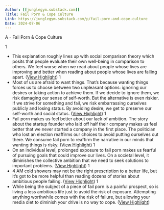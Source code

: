 ```yaml
---
Author: [[junglegym.substack.com]]
Title: Fail Porn & Cope Culture
Link: https://junglegym.substack.com/p/fail-porn-and-cope-culture
Date: 2024-07-06
---
```

A - Fail Porn & Cope Culture

1
- This explanation roughly lines up with social comparison theory which posits that people evaluate their own well-being in comparison to others. We feel worse when we read about people whose lives are improving and better when reading about people whose lives are falling apart. ([View Highlight](https://instapaper.com/read/1515449158/19866813))
1
- Most of us are afraid to want things.
  That’s because wanting things forces us to choose between two unpleasant options: ignoring our desires or taking action to achieve them. If we decide to ignore them, we risk damaging our sense of self-worth. But the alternative is even riskier. If we strive for something and fail, we risk embarrassing ourselves publicly and losing status. By avoiding desire, we get to preserve our self-worth and social status. ([View Highlight](https://instapaper.com/read/1515449158/19866865))
1
- Fail porn makes us feel better about our lack of ambition. The story about the startup founder who laid off half their company makes us feel better that we never started a company in the first place. The politician who lost an election reaffirms our choices to avoid putting ourselves out there. We consume fail porn to reaffirm the narrative in our minds that wanting things is risky. ([View Highlight](https://instapaper.com/read/1515449158/19866866))
1
- On an individual level, prolonged exposure to fail porn makes us fearful of pursuing goals that could improve our lives. On a societal level, it diminishes the collective ambition that we need to seek solutions to important problems. ([View Highlight](https://instapaper.com/read/1515449158/19866867))
1
- 4 AM cold showers may not be the right prescription to a better life, but it’s got to be more helpful than reading dozens of stories about ambitious people failing. ([View Highlight](https://instapaper.com/read/1515449158/19866869))
1
- While being the subject of a piece of fail porn is a painful prospect, so is living a less ambitious life just to avoid the risk of exposure. Attempting anything worthwhile comes with the risk of failure, but allowing your media diet to diminish your drive is no way to cope. ([View Highlight](https://instapaper.com/read/1515449158/19866871))
